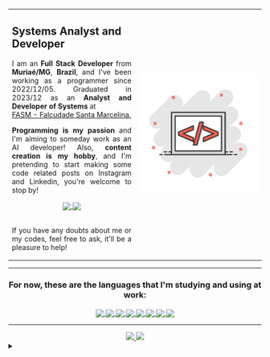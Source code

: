 <section>
  <table style="border: collapse;">
    <tr style="border: none;">
      <td style="border: none;">
       <h2>
          Systems Analyst and Developer
       </h2>
       <p align="justify">
          I am an <b>Full Stack Developer</b> from <b>Muriaé/MG</b>, <b>Brazil</b>, and I've been working as a programmer since 2022/12/05.
          Graduated in 2023/12 as an <b>Analyst and Developer of Systems</b> at<br/>
          <a href="https://www.santamarcelina.edu.br/faculdade/muriae/">FASM - Falcudade Santa Marcelina.</a>
        </p>
        <p align="justify">
          <b>Programming is my passion</b> and I'm aiming to someday work as an AI developer!
          Also, <b>content creation is my hobby</b>, and I'm pretending to start making
          some code related posts on Instagram and Linkedin, you're welcome to stop by!
        </p>
        <div align="center">
          <a href="https://www.instagram.com/bruno_deluca_cassiano">
            <img align="center" src="https://img.shields.io/badge/Instagram-991b30?style=for-the-badge&logo=instagram&logoColor=white"/>
          </a>
          <a href="https://www.linkedin.com/in/bruno-deluca-satil-cassiano/">
            <img align="center" src="https://img.shields.io/badge/Linkedin-991b30?style=for-the-badge&logo=linkedin&logoColor=white"/>
          </a>
        </div>
        <br/>
        <p align="justify">
          If you have any doubts about me or my codes, feel free to ask, it'll be a pleasure to help!
        </p>
      </td>
      <td width=50% style="border: none;">
        <a href="https://github.com/anuraghazra/github-readme-stats">
          <img src="https://github.com/DeveloperIlusion/DeveloperIlusion/blob/main/image-to-profile.png" />
        </a>
      </td>
    </tr>
  </table>
</section>

<hr/>

<section align="center">
  <h3 style="color:f50743;">
       For now, these are the languages that I'm studying and using at work:
  </h3>
  <div>
    <a href="https://github.com/anuraghazra/convoychat">
      <img align="center" src="https://img.shields.io/badge/PHP-991b30?style=for-the-badge&logo=php&logoColor=white"/>
    </a>
    <a href="https://github.com/anuraghazra/convoychat">
      <img align="center" src="https://img.shields.io/badge/HTML5-991b30?style=for-the-badge&logo=html5&logoColor=white"/>
    </a>
    <a href="https://github.com/anuraghazra/convoychat">
      <img align="center" src="https://img.shields.io/badge/CSS3-991b30?style=for-the-badge&logo=css3&logoColor=white"/>
    </a>
    <a href="https://github.com/anuraghazra/convoychat">
      <img align="center" src="https://img.shields.io/badge/JavaScript-991b30?style=for-the-badge&logo=javascript&logoColor=white"/>
    </a>
    <a href="https://github.com/anuraghazra/convoychat">
      <img align="center" src="https://img.shields.io/badge/MySQL-991b30?style=for-the-badge&logo=mysql&logoColor=white"/>
    </a>
    <a href="https://github.com/anuraghazra/convoychat">
      <img align="center" src="https://img.shields.io/badge/C%2B%2B-991b30?style=for-the-badge&logo=c%2B%2B&logoColor=white"/>
    </a>
    <a href="https://github.com/anuraghazra/convoychat">
      <img align="center" src="https://img.shields.io/badge/Java-991b30?style=for-the-badge&logo=openjdk&logoColor=white"/>
    </a>
    <a href="https://github.com/anuraghazra/convoychat">
      <img align="center" src="https://img.shields.io/badge/Python-991b30?style=for-the-badge&logo=python&logoColor=white"/>
    </a>
  </div>
</section>

<hr/>

<section align="center">
  <a href="https://github.com/anuraghazra/github-readme-stats">
    <img height=180 src="https://github-readme-stats.vercel.app/api?username=DeveloperIlusion&theme=transparent&bg_color=991b30&border_color=fff&show_icons=true&icon_color=FFF&title_color=FFF&text_color=FFF"/>
  </a>
  <a href="https://github.com/anuraghazra/convoychat">
    <img height=180 src="https://github-readme-stats.vercel.app/api/top-langs/?username=anuraghazra&layout=donut&bg_color=991b30&border_color=fff&title_color=fff&text_color=fff"/>
  </a>
</section>

<details align="left">
  <summary></summary>
    - Badges by <a href="https://shields.io/">shields.io</a><br/>
    - GitHub Stats by <a href="https://github.com/anuraghazra/github-readme-stats">anuraghazra</a><br/>
    - An special thanks for <a href="https://github.com/elidianaandrade">@elidianaandrade</a>, the teacher who made me learn a lot about GitHub. 
</details>
